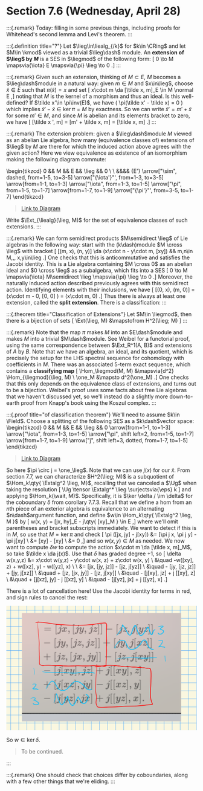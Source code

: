 # Section 7.6 (Wednesday, April 28)

:::{.remark}
Today: filling in some previous things, including proofs for Whitehead's second lemma and Levi's theorem.
:::

:::{.definition title="?"}
Let $\lieg\in\liealg_{/k}$ for $k\in \CRing$ and let $M\in \kmod$ viewed as a trivial $\lieg\dash$ module.
An **extension of $\lieg$ by $M$** is a SES in $\liegmod$ of the following form:
\[
0 \to M \mapsvia{\iota} E \mapsvia{\pi} \lieg \to 0
.\]
:::

:::{.remark}
Given such an extension, thinking of $M \subset E$, $M$ becomes a $\lieg\dash$module in a natural way: given $m\in M$ and $x\in\lieg$, choose $\tilde x\in E$ such that $\pi(\tilde x) = x$ and set
\[
x\cdot m \da [\tilde x, m]_E \in M \normal E
,\]
noting that $M$ is the kernel of a morphism and thus an ideal.
Is this well-defined?
If $\tilde x'\in \pi\inv(E)$, we have \( \pi(\tilde x' - \tilde x) = 0 \) which implies $\tilde x' -\tilde x\in \ker \pi = M$ by exactness.
So we can write $\tilde x' = m' + \tilde x$ for some $m'\in M$, and since $M$ is abelian and its elements bracket to zero, we have
\[
[\tilde x ', m] = [m' + \tilde x, m] = [\tilde x, m]
.\]
:::

:::{.remark}
The extension problem: given a $\lieg\dash$module $M$ viewed as an abelian Lie algebra, how many (equivalence classes of) extensions of $\lieg$ by $M$ are there for which the induced action above agrees with the given action?
Here we view equivalence as existence of an isomorphism making the following diagram commute:

\begin{tikzcd}
	0 && M && E && \lieg && 0 \\
	\\
	&&&& {E'}
	\arrow["\sim", dashed, from=1-5, to=3-5]
	\arrow["{\iota'}"', from=1-3, to=3-5]
	\arrow[from=1-1, to=1-3]
	\arrow["\iota", from=1-3, to=1-5]
	\arrow["\pi", from=1-5, to=1-7]
	\arrow[from=1-7, to=1-9]
	\arrow["{\pi'}"', from=3-5, to=1-7]
\end{tikzcd}

> [Link to Diagram](https://q.uiver.app/?q=WzAsNixbMCwwLCIwIl0sWzIsMCwiTSJdLFs0LDAsIkUiXSxbNiwwLCJcXGxpZWciXSxbOCwwLCIwIl0sWzQsMiwiRSciXSxbMiw1LCJcXHNpbSIsMCx7InN0eWxlIjp7ImJvZHkiOnsibmFtZSI6ImRhc2hlZCJ9fX1dLFsxLDUsIlxcaW90YSciLDJdLFswLDFdLFsxLDIsIlxcaW90YSJdLFsyLDMsIlxccGkiXSxbMyw0XSxbNSwzLCJcXHBpJyIsMl1d)

Write $\Ext_{\liealg}(\lieg, M)$ for the set of equivalence classes of such extensions.
:::

:::{.remark}
We can form semidirect products $M\semidirect \lieg$ of Lie algebras in the following way: 
start with the \(k\dash\)module $M \cross \lieg$ with bracket
\[
[(m, x), (n, y)] \da (x\cdot n - y\cdot m, [xy]) && m,n\in M,\,\, x,y\in\lieg
.\]
One checks that this is anticommutative and satisfies the Jacobi identity.
This is a Lie algebra containing $M \cross 0$ as an abelian ideal and $0 \cross \lieg$ as a subalgebra, which fits into a SES
\[
0 \to M \mapsvia{\iota}  M\semidirect \lieg \mapsvia{\pi}  \lieg \to 0
.\]
Moreover, the naturally induced action described previously agrees with this semidirect action.
Identifying elements with their inclusions, we have
\[
[(0, x), (m, 0)] = (x\cdot m - 0, [0, 0] ) = (x\cdot m, 0)
.\]
Thus there is always at least one extension, called the **split extension**.
There is a classification:
:::

:::{.theorem title="Classification of Extensions"}
Let $M\in \liegmod$, then there is a bijection of sets
\[
\Ext(\lieg, M)
&\mapstofrom
H^2(\lieg; M)
\]
:::

:::{.remark}
Note that the map $\pi$ makes $M$ into an $E\dash$module and makes $M$ into a trivial $M\dash$module.
See Weibel for a functorial proof, using the same correspondence between $\Ext_R^1(A, B)$ and extensions of $A$ by $B$.
Note that we have an algebra, an ideal, and its quotient, which is precisely the setup for the LHS spectral sequence for cohomology with coefficients in $M$.
There was an associated 5-term exact sequence, which contains a **classifying map**
\[
\Hom_\liegmod(M, M) &\mapsvia{d^2} \Hom_{\liegmod}(\lieg, M) \\
\one_M &\mapsto d^2(\one_M)
.\]
One checks that this only depends on the equivalence class of extensions, and turns out to be a bijection.
Weibel's proof uses some facts about free Lie algebras that we haven't discussed yet, so we'll instead do a slightly more down-to-earth proof from Knapp's book using the Koszul complex.
:::

:::{.proof title="of classification theorem"}
We'll need to assume $k\in \Field$.
Choose a splitting of the following SES as a $k\dash$vector space:
\begin{tikzcd}
	0 && M && E && \lieg && 0
	\arrow[from=1-1, to=1-3]
	\arrow["\iota", from=1-3, to=1-5]
	\arrow["\pi", shift left=2, from=1-5, to=1-7]
	\arrow[from=1-7, to=1-9]
	\arrow["j", shift left=3, dotted, from=1-7, to=1-5]
\end{tikzcd}


> [Link to Diagram](https://q.uiver.app/?q=WzAsNSxbMCwwLCIwIl0sWzIsMCwiTSJdLFs0LDAsIkUiXSxbNiwwLCJcXGxpZWciXSxbOCwwLCIwIl0sWzAsMV0sWzEsMiwiXFxpb3RhIl0sWzIsMywiXFxwaSIsMCx7Im9mZnNldCI6LTJ9XSxbMyw0XSxbMywyLCJqIiwwLHsib2Zmc2V0IjotMywic3R5bGUiOnsiYm9keSI6eyJuYW1lIjoiZG90dGVkIn19fV1d)

So here $\pi \circ j = \one_\lieg$.
Note that we can use $j(x)$ for our $\tilde x$.
From section 7.7, we can characterize $H^2(\lieg; M)$ is a subquotient of $\Hom_k\qty{ \Extalg^2 \lieg, M}$, recalling that we canceled a $\Ug$ when taking the resolution 
\[
\Ug \tensor \Extalg^* \lieg \surjectsvia{\eps} k
\]
and applying $\Hom_k(\wait, M)$.
Specifically, it is $\ker \delta / \im \delta$ for the coboundary $\delta$ from corollary 7.7.3.
Recall that we define a hom from an $n$th piece of an exterior algebra is equivalence to an alternating $n\dash$argument function, and define $w\in \Hom_k\qty{ \Extalg^2 \lieg, M }$ by 
\[
w(x, y) = [jx, hy]_E - j\qty{ [xy]_M } \in E
,\]
where we'll omit parentheses and bracket subscripts immediately.
We want to detect if this is in $M$, so use that $M = \ker \pi$ and check
\[
\pi ([jx, jy] - j[xy]) 
&= [\pi j x, \pi j y] - \pi j[xy] \\ 
&= [xy] - [xy] \\
&= 0
,\]
and so $w(x, y) \in M$ as needed.
We now want to compute $\delta w$ to compute the action $x\cdot m \da [\tilde x, m]_M$, so take $\tilde x \da j(x)$.
Use that $\delta$ has graded degree $+1$, so
\[
\delta w(x,y,z) 
&= x\cdot w(y,z) - y\cdot w(x, z) + z\cdot w(x, y) 
\\
&\quad -w([xy], z) + w([xz], y) - w([yz], x) 
\\ \\
&= 
[jx, [jy, jz]] - [jz, j[yz]]
\\
&\quad - [jy, [jz, jz]] + [jy, j[xz]] \\
&\quad + [jz, [jx, jy]] - [jz, j[xy]] \\
&\quad - [j[xy], jz] + j [[xy], z] \\
&\quad + [j[xz], jy] - j [[xz], y] \\
&\quad - [j[yz], jx] + j [[yz], x]
.\]

There is a lot of cancellation here!
Use the Jacobi identity for terms in red, and sign rules to cancel the rest:

![image_2021-04-28-10-01-22](figures/image_2021-04-28-10-01-22.png)

So $w\in \ker \delta$.

> To be continued.

:::

:::{.remark}
One should check that choices differ by coboundaries, along with a few other things that we're eliding.
:::

